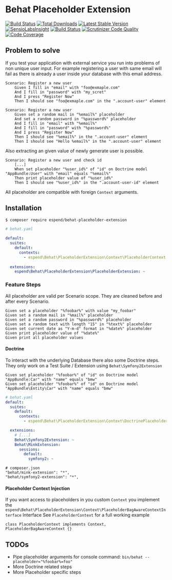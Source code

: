 # Behat Placeholder Extension

[![Build Status](https://travis-ci.org/Haehnchen/behat-placeholder-extension.svg?branch=master)](https://travis-ci.org/Haehnchen/behat-placeholder-extension)
[![Total Downloads](https://poser.pugx.org/espend/behat-placeholder-extension/downloads.png)](https://packagist.org/packages/espend/behat-placeholder-extension)
[![Latest Stable Version](https://poser.pugx.org/espend/behat-placeholder-extension/v/stable.png)](https://packagist.org/packages/espend/behat-placeholder-extension)
[![SensioLabsInsight](https://insight.sensiolabs.com/projects/bb3569b9-9c7c-48ce-97ea-91a4adf87c9c/mini.png)](https://insight.sensiolabs.com/projects/bb3569b9-9c7c-48ce-97ea-91a4adf87c9c)
[![Build Status](https://scrutinizer-ci.com/g/Haehnchen/behat-placeholder-extension/badges/build.png?b=master)](https://scrutinizer-ci.com/g/Haehnchen/behat-placeholder-extension/build-status/master)
[![Scrutinizer Code Quality](https://scrutinizer-ci.com/g/Haehnchen/behat-placeholder-extension/badges/quality-score.png?b=master)](https://scrutinizer-ci.com/g/Haehnchen/behat-placeholder-extension/?branch=master)
[![Code Coverage](https://scrutinizer-ci.com/g/Haehnchen/behat-placeholder-extension/badges/coverage.png?b=master)](https://scrutinizer-ci.com/g/Haehnchen/behat-placeholder-extension/?branch=master)

## Problem to solve


If you test your application with external service you run into problems of non unique user input.
For example registering a user with same email will fail as there is already a user inside your database with this email address.

```
Scenario: Register a new user
    Given I fill in "email" with "foo@exmaple.com"
    And I fill in "password" with "my_scret"
    And I press "Register Now"
    Then I should see "foo@exmaple.com" in the ".account-user" element

Scenario: Register a new user
    Given set a random mail in "%email%" placeholder
    And set a random password in "%password%" placeholder
    And I fill in "email" with "%email%"
    And I fill in "password" with "%password%"
    And I press "Register Now"
    Then I should see "%email%" in the ".account-user" element
    Then I should see "Hello %email%" in the ".account-user" element
```

Also extracting an given value of newly generate user is possible.

```
Scenario: Register a new user and check id
    [...]
    When set placeholder "%user_id%" of "id" on Doctrine model "AppBundle:User" with "email" equals "%email%"
    Then print placeholder value of "%user_id%"    
    Then I should see "%user_id%" in the ".account-user-id" element
```

All placeholder are compatible with foreign `Context` arguments.

## Installation

``` bash
$ composer require espend/behat-placeholder-extension
```

```yaml
# behat.yaml

default:
  suites:
    default:
      contexts:
        - espend\Behat\PlaceholderExtension\Context\PlaceholderContext
  
  extensions:
    espend\Behat\PlaceholderExtension\PlaceholderExtension: ~
```

### Feature Steps

All placeholder are valid per Scenario scope. They are cleaned before and after every Scenario.

```
Given set a placeholder "%foobar%" with value "my_foobar"
Given set a random mail in "%mail%" placeholder
Given set a random password in "%password%" placeholder
Given set a random text with length "15" in "%text%" placeholder
Given set current date as "Y-m-d" format in "%date%" placeholder
Given print placeholder value of "%date%"
Given print all placeholder values
```

#### Doctrine

To interact with the underlying Database there also some Doctrine steps.
They only work on a Test Suite / Extension using `Behat\Symfony2Extension`

```
Given set placeholder "%foobar%" of "id" on Doctrine model "AppBundle:Car" with "name" equals "bmw"
Given set placeholder "%foobar%" of "id" on Doctrine model "AppBundle\Entity\Car" with "name" equals "bmw"
```

```yaml
# behat.yaml
default:
  suites:
    default:
      contexts:
        - espend\Behat\PlaceholderExtension\Context\DoctrinePlaceholderContext

  extensions:
    # [...]
    Behat\Symfony2Extension: ~
    Behat\MinkExtension:
      sessions:
        default:
          symfony2: ~
```

```
# composer.json
"behat/mink-extension": "*",
"behat/symfony2-extension": "*",
```

#### Placeholder Context Injection

If you want access to placeholders in you custom `Context` you implement the `espend\Behat\PlaceholderExtension\Context\PlaceholderBagAwareContextInterface` Interface
See `PlaceholderContext` for a full working example

```
class PlaceholderContext implements Context, PlaceholderBagAwareContext {}
```

## TODOs

 - Pipe placeholder arguments for console command: `bin/behat --placeholder="%foobar%=foo"`
 - More Doctrine related steps
 - More Placeholder specific steps

 
